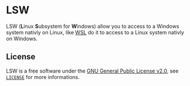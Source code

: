 # LSW

LSW (**L**inux **S**ubsystem for **W**indows) allow you to access to a Windows system nativly on Linux, like [WSL](https://en.wikipedia.org/wiki/Windows_Subsystem_for_Linux) do it to access to a Linux system nativly on Windows.

<!-- TODO - Continue -->

## License

LSW is a free software under the [GNU General Public License v2.0](https://www.gnu.org/licenses/old-licenses/gpl-2.0.html), see [`LICENSE`](https://github.com/lsw-project/lsw-project/blob/main/LICENSE) for more informations.
